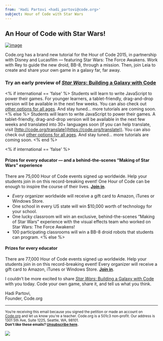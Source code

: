 ```yaml
---
from: 'Hadi Partovi <hadi_partovi@code.org>'
subject: Hour of Code with Star Wars
---
```


## An Hour of Code with Star Wars!

[![image](https://code.org/images/fit-400/star-wars-announcement.jpg)](https://code.org/starwars)

Code.org has a brand new tutorial for the Hour of Code 2015, in partnership with Disney and Lucasfilm — featuring Star Wars: The Force Awakens. Work with Rey to guide the new droid, BB-8, through a mission. Then, join Leia to create and share your own game in a galaxy far, far away.

### Try an early preview of [*Star Wars*: Building a Galaxy with Code](https://code.org/starwars)

<% if international == 'false' %>
Students will learn to write JavaScript to power their games. For younger learners, a tablet-friendly, drag-and-drop version will be available in the next few weeks. You can also check out [other options for all ages](https://code.org/learn). And stay tuned… more tutorials are coming soon.
<% else %> 
Students will learn to write JavaScript to power their games. A tablet-friendly, drag-and-drop version will be available in the next few weeks and translated into 30+ languages soon (if you can help translate, visit [http://code.org/translate](https://code.org/translate)). You can also check out [other options for all ages](https://code.org/learn). And stay tuned… more tutorials are coming soon.
<% end %>

<% if international == 'false' %>
#### Prizes for every educator — and a behind-the-scenes “Making of Star Wars” experience
There are 75,000 Hour of Code events signed up worldwide. Help your students join in on this record-breaking event! One Hour of Code can be enough to inspire the course of their lives. [**Join in**](https://hourofcode.com). 

- *Every* organizer worldwide will receive a gift card to Amazon, iTunes or Windows Store.
- One school in every US state will win $10,000 worth of technology for your school.
- One lucky classroom will win an exclusive, behind-the-scenes “Making of Star Wars” experience with the visual effects team who worked on Star Wars: The Force Awakens!
- 100 participating classrooms will win a BB-8 droid robots that students can program.
<% else %>
#### Prizes for every educator
There are 77,000 Hour of Code events signed up worldwide. Help your students join in on this record-breaking event! Every organizer will receive a gift card to Amazon, iTunes or Windows Store. [**Join in**](https://hourofcode.com).

I couldn’t be more excited to share [*Star Wars*: Building a Galaxy with Code](https://code.org/starwars) with you today. Code your own game, share it, and tell us what you think. 

Hadi Partovi, <br/>
Founder, Code.org

<hr>

<small>You’re receiving this email because you signed the petition or made an account on <a href="https://code.org/">Code.org</a> and let us know you're a teacher. Code.org is a 501c3 non-profit. Our address is 1301 5th Ave, Suite 1225, Seattle, WA, 98101.</small> <br />
<small><strong>Don't like these emails? [Unsubscribe here](<%= unsubscribe_link %>).</strong></small>


![](<%= tracking_pixel %>)
